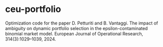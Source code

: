 # ceu-portfolio
Optimization code for the paper D. Petturiti and B. Vantaggi. The impact of ambiguity on dynamic portfolio selection in the epsilon-contaminated binomial market model. European Journal of Operational Research, 314(3):1029–1039, 2024.
